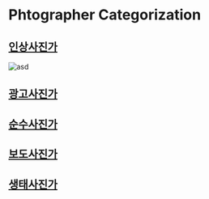 # Phtographer Categorization

## [인상사진가](https://github.com/GeekInTheClass/PhotographerCategorization/blob/master/ImagePhoto.md)

![asd](./source/FrontImage)[](https://github.com/GeekInTheClass/PhotographerCategorization/blob/master/ImagePhoto.md)
	
## [광고사진가](https://github.com/GeekInTheClass/PhotographerCategorization/blob/master/AdverPhoto.md)
	
## [순수사진가](https://github.com/GeekInTheClass/PhotographerCategorization/blob/master/PurePhoto.md)

## [보도사진가](https://github.com/GeekInTheClass/PhotographerCategorization/blob/master/JournalPhoto.md)

## [생태사진가](https://github.com/GeekInTheClass/PhotographerCategorization/blob/master/NaturePhoto.md)
